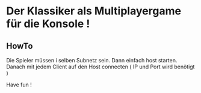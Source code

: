 # Der Klassiker als Multiplayergame für die Konsole !

## HowTo

Die Spieler müssen i selben Subnetz sein.
Dann einfach host starten. Danach mit jedem Client auf den Host connecten ( IP und Port wird benötigt )

Have fun !